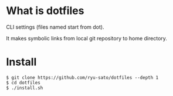 # What is dotfiles

CLI settings (files named start from dot).

It makes symbolic links from local git repository to home directory.

# Install

```
$ git clone https://github.com/ryu-sato/dotfiles --depth 1
$ cd dotfiles
$ ./install.sh
```

